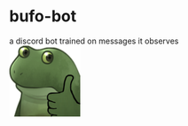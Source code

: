 # bufo-bot
a discord bot trained on messages it observes  
![Bufo Thumbs Up](images/bufo-thumbsup.png)
